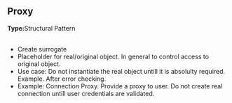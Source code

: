 <h2>Proxy</h2>
<b>Type:</b>Structural Pattern
<br><br>

<ul>
<li>Create surrogate
<li>Placeholder for real/original object. In general to control access to original object.
<li>Use case: Do not instantiate the real object untill it is absolulty required. Example. After error checking.
<li>Example: Connection Proxy. Provide a proxy to user. Do not create real connection untill user credentials are validated.
</ul>